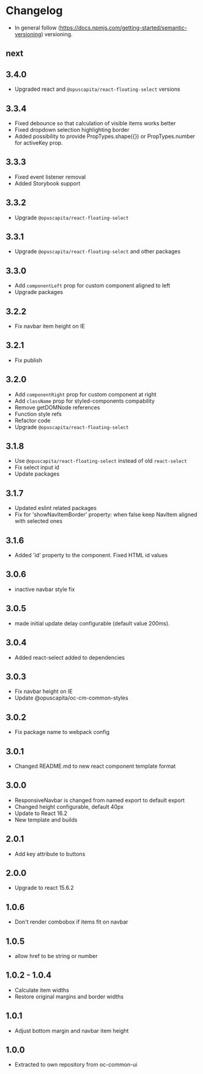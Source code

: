 # Changelog

* In general follow (https://docs.npmjs.com/getting-started/semantic-versioning) versioning.

## next

## 3.4.0
* Upgraded react and `@opuscapita/react-floating-select` versions

## 3.3.4
* Fixed debounce so that calculation of visible items works better
* Fixed dropdown selection highlighting border
* Added possibility to provide PropTypes.shape({}) or PropTypes.number for activeKey prop.

## 3.3.3
* Fixed event listener removal
* Added Storybook support

## 3.3.2
* Upgrade `@opuscapita/react-floating-select`

## 3.3.1
* Upgrade `@opuscapita/react-floating-select` and other packages

## 3.3.0
* Add `componentLeft` prop for custom component aligned to left
* Upgrade packages

## 3.2.2
* Fix navbar item height on IE

## 3.2.1
* Fix publish

## 3.2.0
* Add `componentRight` prop for custom component at right
* Add `className` prop for styled-components compability
* Remove getDOMNode references
* Function style refs
* Refactor code
* Upgrade `@opuscapita/react-floating-select`

## 3.1.8
* Use `@opuscapita/react-floating-select` instead of old `react-select`
* Fix select input id
* Update packages

## 3.1.7
* Updated eslint related packages
* Fix for 'showNavItemBorder' property: when false keep NavItem aligned with selected ones

## 3.1.6
* Added 'id' property to the component. Fixed HTML id values

## 3.0.6
* inactive navbar style fix

## 3.0.5
* made initial update delay configurable (default value 200ms).

## 3.0.4
* Added react-select added to dependencies

## 3.0.3
* Fix navbar height on IE
* Update @opuscapita/oc-cm-common-styles

## 3.0.2
* Fix package name to webpack config

## 3.0.1
* Changed README.md to new react component template format

## 3.0.0
* ResponsiveNavbar is changed from named export to default export
* Changed height configurable, default 40px
* Update to React 16.2
* New template and builds

## 2.0.1
* Add key attribute to buttons

## 2.0.0
* Upgrade to react 15.6.2

## 1.0.6

* Don't render combobox if items fit on navbar

## 1.0.5

* allow href to be string or number

## 1.0.2 - 1.0.4

* Calculate item widths
* Restore original margins and border widths

## 1.0.1

* Adjust bottom margin and navbar item height

## 1.0.0

* Extracted to own repository from oc-common-ui
